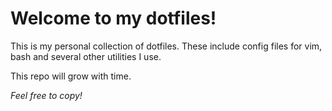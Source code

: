 # Welcome to my dotfiles!
This is my personal collection of dotfiles. These include config files for vim, bash and several other utilities I use. 

This repo will grow with time. 

*Feel free to copy!*
